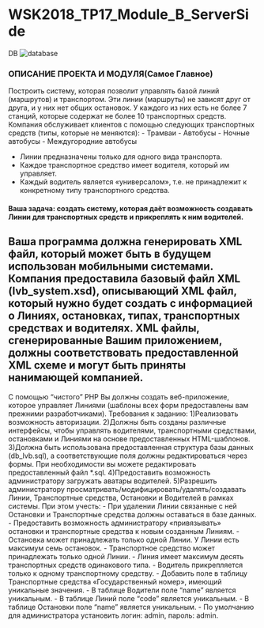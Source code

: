 # WSK2018_TP17_Module_B_ServerSide

DB
![database](https://user-images.githubusercontent.com/82625479/218170574-cacd571d-db65-48c7-9ec9-1c2858505de3.png)


<h3>ОПИСАНИЕ ПРОЕКТА И МОДУЛЯ(Самое Главное)</h3>
Построить систему, которая позволит управлять базой линий (маршрутов) и транспортом. Эти линии (маршруты) не зависят друг от друга, и у них нет общих остановок. У каждого из них есть не более 7 станций, которые содержат не более 10 транспортных средств.
Компания обслуживает клиентов с помощью следующих транспортных средств (типы, которые не меняются):
 - Трамваи
 - Автобусы
 - Ночные автобусы
 - Междугородние автобусы
 
 - Линии предназначены только для одного вида транспорта. 
 - Каждое транспортное средство имеет водителя, который им управляет. 
 - Каждый водитель является «универсалом», т.е. не принадлежит к конкретному типу транспортного средства. 
<h4>Ваша задача: создать систему, которая даёт возможность создавать Линии для транспортных средств и прикреплять к ним водителей.</h4>

<h2>Ваша программа должна генерировать XML файл, который может быть в будущем использован мобильными системами. Компания предоставила базовый файл XML (lvb_system.xsd), описывающий XML файл, который нужно будет создать с информацией о Линиях, остановках, типах, транспортных средствах и водителях. XML файлы, сгенерированные Вашим приложением, должны соответствовать предоставленной XML схеме и могут быть приняты нанимающей компанией.</h2>
С помощью “чистого” PHP Вы должны создать веб-приложение, которое управляет Линиями (шаблоны всех форм предоставлены вам прежними разработчиками). 
Требования к заданию:
1)Реализовать возможность авторизации.
2)Должны быть созданы различные интерфейсы, чтобы управлять водителями, транспортными средствами, остановками и Линиями на основе предоставленных HTML-шаблонов.
3)Должна быть использована предоставленная структура базы данных (db_lvb.sql), а соответствующие поля должны редактироваться через формы. При необходимости вы можете редактировать предоставленный файл *.sql.
4)Предоставить возможность администратору загружать аватары водителей.
5)Разрешить администратору просматривать/модифицировать/удалять/создавать Линии, Транспортные средства, Остановки и Водителей в рамках системы. 
При этом учесть:
 - При удалении Линии связанные с ней Остановки и Транспортные средства должны оставаться в базе данных.
 - Предоставить возможность администратору «привязывать» остановки и транспортные средства к новым созданным Линиям.
 - Остановка может принадлежать только одной Линии. У Линии есть максимум семь остановок.
 - Транспортное средство может принадлежать только одной Линии.
 - Линия имеет максимум десять транспортных средств одинакового типа. 
 - Водитель прикрепляется только к одному транспортному средству.
 - Добавить поле в таблицу Транспортные средства «Государственный номер», имеющий уникальные значения.
 - В таблице Водители поле “name” является уникальным.
 - В таблице Линий поле “code” является уникальным.
 - В таблице Остановки поле “name” является уникальным.
 - По умолчанию для администратора установить логин: admin, пароль: admin.
 
